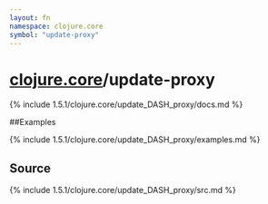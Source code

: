 ```yaml
---
layout: fn
namespace: clojure.core
symbol: "update-proxy"
---
```


# [clojure.core](../)/update-proxy

{% include 1.5.1/clojure.core/update_DASH_proxy/docs.md %}

##Examples

{% include 1.5.1/clojure.core/update_DASH_proxy/examples.md %}
## Source
{% include 1.5.1/clojure.core/update_DASH_proxy/src.md %}

